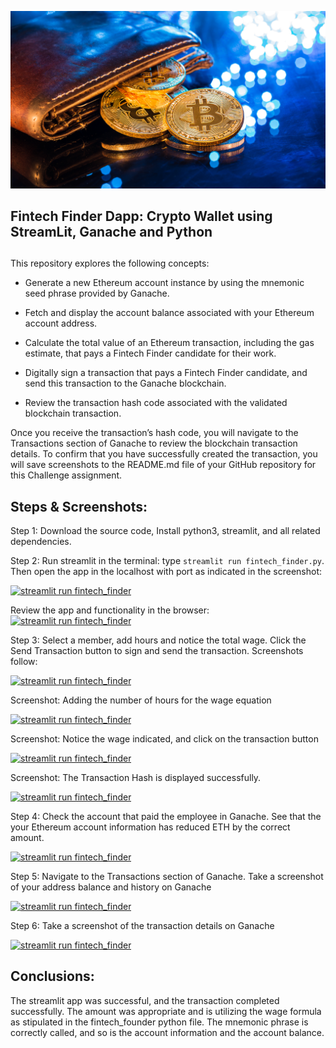 ![An image shows a wallet with bitcoin.](Images/19-4-challenge-image.png)
## Fintech Finder Dapp: Crypto Wallet using StreamLit, Ganache and Python
## 
 
This repository explores the following concepts: 

* Generate a new Ethereum account instance by using the mnemonic seed phrase provided by Ganache.

* Fetch and display the account balance associated with your Ethereum account address.

* Calculate the total value of an Ethereum transaction, including the gas estimate, that pays a Fintech Finder candidate for their work.

* Digitally sign a transaction that pays a Fintech Finder candidate, and send this transaction to the Ganache blockchain.

* Review the transaction hash code associated with the validated blockchain transaction.

Once you receive the transaction’s hash code, you will navigate to the Transactions section of Ganache to review the blockchain transaction details. To confirm that you have successfully created the transaction, you will save screenshots to the README.md file of your GitHub repository for this Challenge assignment.
 
## Steps & Screenshots:

Step 1: Download the source code, Install python3, streamlit, and all related dependencies. 

Step 2: Run streamlit in the terminal: type `streamlit run fintech_finder.py`. Then open the app in the localhost with port as indicated in the screenshot: 

[![streamlit run fintech_finder](https://github.com/benjaminweymouth/Ethereum-StreamLit-Python-Work/blob/main/Resources/Screenshots1.png)](https://github.com/benjaminweymouth/Ethereum-StreamLit-Python-Work/edit/main/README.md)

Review the app and functionality in the browser: 
[![streamlit run fintech_finder](https://github.com/benjaminweymouth/Ethereum-StreamLit-Python-Work/blob/main/Resources/Screenshots2a.png)](https://github.com/benjaminweymouth/Ethereum-StreamLit-Python-Work/edit/main/README.md)


Step 3: Select a member, add hours and notice the total wage. Click the Send Transaction button to sign and send the transaction. Screenshots follow: 

[![streamlit run fintech_finder](https://github.com/benjaminweymouth/Ethereum-StreamLit-Python-Work/blob/main/Resources/Screenshots3.png)](https://github.com/benjaminweymouth/Ethereum-StreamLit-Python-Work/edit/main/README.md)

Screenshot: Adding the number of hours for the wage equation

[![streamlit run fintech_finder](https://github.com/benjaminweymouth/Ethereum-StreamLit-Python-Work/blob/main/Resources/Screenshots3aa.png)](https://github.com/benjaminweymouth/Ethereum-StreamLit-Python-Work/edit/main/README.md)

Screenshot: Notice the wage indicated, and click on the transaction button 

[![streamlit run fintech_finder](https://github.com/benjaminweymouth/Ethereum-StreamLit-Python-Work/blob/main/Resources/Screenshots3b.png)](https://github.com/benjaminweymouth/Ethereum-StreamLit-Python-Work/edit/main/README.md)

Screenshot: The Transaction Hash is displayed successfully. 

[![streamlit run fintech_finder](https://github.com/benjaminweymouth/Ethereum-StreamLit-Python-Work/blob/main/Resources/Screenshots3c.png)](https://github.com/benjaminweymouth/Ethereum-StreamLit-Python-Work/edit/main/README.md)


Step 4: Check the account that paid the employee in Ganache. See that the your Ethereum account information has reduced ETH by the correct amount. 

[![streamlit run fintech_finder](https://github.com/benjaminweymouth/Ethereum-StreamLit-Python-Work/blob/main/Resources/Screenshots4a.png)](https://github.com/benjaminweymouth/Ethereum-StreamLit-Python-Work/edit/main/README.md)

Step 5: Navigate to the Transactions section of Ganache. Take a screenshot of your address balance and history on Ganache

[![streamlit run fintech_finder](https://github.com/benjaminweymouth/Ethereum-StreamLit-Python-Work/blob/main/Resources/Screenshots5.png)](https://github.com/benjaminweymouth/Ethereum-StreamLit-Python-Work/edit/main/README.md)

Step 6: Take a screenshot of the transaction details on Ganache

[![streamlit run fintech_finder](https://github.com/benjaminweymouth/Ethereum-StreamLit-Python-Work/blob/main/Resources/Screenshots6.png)](https://github.com/benjaminweymouth/Ethereum-StreamLit-Python-Work/edit/main/README.md)

## Conclusions: 

The streamlit app was successful, and the transaction completed successfully. The amount was appropriate and is utilizing the wage formula as stipulated in the fintech_founder python file. The mnemonic phrase is correctly called, and so is the account information and the account balance. 
